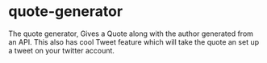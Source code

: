 # quote-generator
The quote generator, Gives a Quote along with the author generated from an API. This also has cool Tweet feature which will take the quote an set up a tweet on your twitter account.
